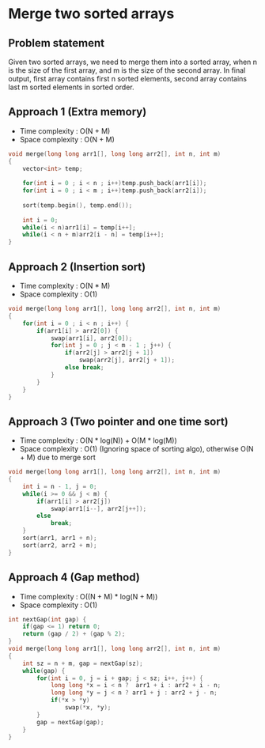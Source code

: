 # Merge two sorted arrays

## Problem statement

Given two sorted arrays, we need to merge them into a sorted array, when n is the size of the first array, and m is the size of the second array. In final output, first array contains first n sorted elements, second array contains last m sorted elements in sorted order.

## Approach 1 (Extra memory)

- Time complexity : O(N + M)  
- Space complexity : O(N + M)

```cpp
void merge(long long arr1[], long long arr2[], int n, int m) 
{ 
    vector<int> temp;
    
    for(int i = 0 ; i < n ; i++)temp.push_back(arr1[i]);
    for(int i = 0 ; i < m ; i++)temp.push_back(arr2[i]);
    
    sort(temp.begin(), temp.end());
    
    int i = 0;
    while(i < n)arr1[i] = temp[i++];
    while(i < n + m)arr2[i - n] = temp[i++];
} 
```

## Approach 2 (Insertion sort)

- Time complexity : O(N \* M)  
- Space complexity : O(1)

```cpp
void merge(long long arr1[], long long arr2[], int n, int m)
{
    for(int i = 0 ; i < n ; i++) {
        if(arr1[i] > arr2[0]) {
            swap(arr1[i], arr2[0]);
            for(int j = 0 ; j < m - 1 ; j++) {
                if(arr2[j] > arr2[j + 1])
                    swap(arr2[j], arr2[j + 1]);
                else break;
            }
        }
    }
}
```

## Approach 3 (Two pointer and one time sort)

- Time complexity : O(N \* log(N)) + O(M \* log(M))  
- Space complexity : O(1) (Ignoring space of sorting algo), otherwise O(N + M) due to merge sort

```cpp
void merge(long long arr1[], long long arr2[], int n, int m)
{
    int i = n - 1, j = 0;
    while(i >= 0 && j < m) {
        if(arr1[i] > arr2[j])
            swap(arr1[i--], arr2[j++]);
        else
            break;
    }
    sort(arr1, arr1 + n);
    sort(arr2, arr2 + m);
}
```

## Approach 4 (Gap method)

- Time complexity : O((N + M) \* log(N + M))  
- Space complexity : O(1)

```cpp
int nextGap(int gap) {
    if(gap <= 1) return 0;
    return (gap / 2) + (gap % 2);
}
void merge(long long arr1[], long long arr2[], int n, int m)
{
    int sz = n + m, gap = nextGap(sz);
    while(gap) {
        for(int i = 0, j = i + gap; j < sz; i++, j++) {
            long long *x = i < n ?  arr1 + i : arr2 + i - n;
            long long *y = j < n ? arr1 + j : arr2 + j - n;
            if(*x > *y)
                swap(*x, *y);
        }
        gap = nextGap(gap);
    }
}
```
